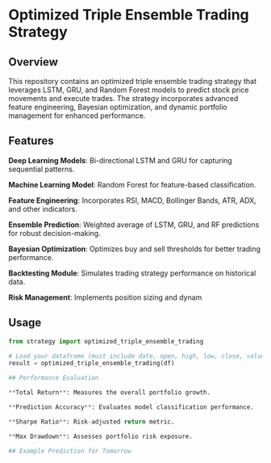 # Optimized Triple Ensemble Trading Strategy

## Overview

This repository contains an optimized triple ensemble trading strategy that leverages LSTM, GRU, and Random Forest models to predict stock price movements and execute trades. The strategy incorporates advanced feature engineering, Bayesian optimization, and dynamic portfolio management for enhanced performance.

## Features

**Deep Learning Models**: Bi-directional LSTM and GRU for capturing sequential patterns.

**Machine Learning Model**: Random Forest for feature-based classification.

**Feature Engineering**: Incorporates RSI, MACD, Bollinger Bands, ATR, ADX, and other indicators.

**Ensemble Prediction**: Weighted average of LSTM, GRU, and RF predictions for robust decision-making.

**Bayesian Optimization**: Optimizes buy and sell thresholds for better trading performance.

**Backtesting Module**: Simulates trading strategy performance on historical data.

**Risk Management**: Implements position sizing and dynam

## Usage

```python
from strategy import optimized_triple_ensemble_trading

# Load your dataframe (must include date, open, high, low, close, volume)
result = optimized_triple_ensemble_trading(df)

## Performance Evaluation

**Total Return**: Measures the overall portfolio growth.

**Prediction Accuracy**: Evaluates model classification performance.

**Sharpe Ratio**: Risk-adjusted return metric.

**Max Drawdown**: Assesses portfolio risk exposure.

## Example Prediction for Tomorrow
